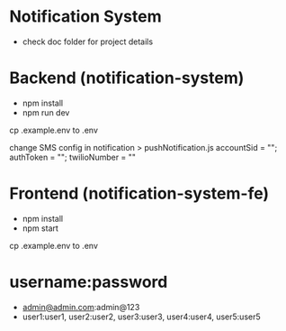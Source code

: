# Notification System
- check doc folder for project details

# Backend (notification-system)
- npm install
- npm run dev

cp .example.env to .env

change SMS config in notification > pushNotification.js
accountSid = "";
authToken = "";
twilioNumber = ""

# Frontend (notification-system-fe)
- npm install
- npm start

cp .example.env to .env

# username:password
- admin@admin.com:admin@123
- user1:user1, user2:user2, user3:user3, user4:user4, user5:user5 
